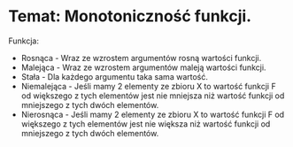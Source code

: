 # Temat: Monotoniczność funkcji.
Funkcja:
- Rosnąca - Wraz ze wzrostem argumentów rosną wartości funkcji.
- Malejąca - Wraz ze wzrostem argumentów maleją wartości funkcji.
- Stała - Dla każdego argumentu taka sama wartość.
- Niemalejąca - Jeśli mamy 2 elementy ze zbioru X to wartość funkcji F od większego z tych elementów jest nie mniejsza niż wartość funkcji od mniejszego z tych dwóch elementów.
- Nierosnąca - Jeśli mamy 2 elementy ze zbioru X to wartość funkcji F od większego z tych elementów jest nie większa niż wartość funkcji od mniejszego z tych dwóch elementów.
